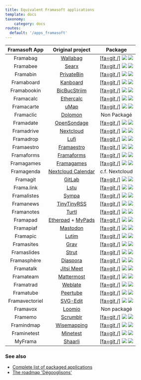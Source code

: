```yaml
---
title: Equivalent Framasoft applications
template: docs
taxonomy:
    category: docs
routes:
  default: '/apps_framasoft'
---
```


| Framasoft App  | Original project                                             | Package                                                                                                |
| :---:          | :---:                                                        | :---:                                                                                                  |
| Framabag       | [Wallabag           ](https://www.wallabag.it)               | [[fa=git /]](https://github.com/YunoHost-Apps/wallabag2_ynh)       ![](https://ci-apps.yunohost.org/ci/badges/wallabag2.status.svg)       ![](https://dash.yunohost.org/integration/wallabag2.svg) |
| Framabee       | [Searx              ](https://searx.ir)                      | [[fa=git /]](https://github.com/YunoHost-Apps/searx_ynh)           ![](https://ci-apps.yunohost.org/ci/badges/searx.status.svg)           ![](https://dash.yunohost.org/integration/searx.svg) |
| Framabin       | [PrivateBin         ](https://privatebin.info)               | [[fa=git /]](https://github.com/YunoHost-apps/zerobin_ynh)         ![](https://ci-apps.yunohost.org/ci/badges/zerobin.status.svg)         ![](https://dash.yunohost.org/integration/zerobin.svg) |
| Framaboard     | [Kanboard           ](https://kanboard.org)                  | [[fa=git /]](https://github.com/YunoHost-Apps/kanboard_ynh)        ![](https://ci-apps.yunohost.org/ci/badges/kanboard.status.svg)        ![](https://dash.yunohost.org/integration/kanboard.svg) |
| Framabookin    | [BicBucStriim       ](https://github.com/rvolz/BicBucStriim) | [[fa=git /]](https://github.com/YunoHost-Apps/bicbucstriim_ynh)    ![](https://ci-apps.yunohost.org/ci/badges/bicbucstriim.status.svg)    ![](https://dash.yunohost.org/integration/bicbucstriim.svg) |
| Framacalc      | [Ethercalc          ](https://ethercalc.net)                 | [[fa=git /]](https://github.com/YunoHost-Apps/ethercalc_ynh)       ![](https://ci-apps.yunohost.org/ci/badges/ethercalc.status.svg)       ![](https://dash.yunohost.org/integration/ethercalc.svg) |
| Framacarte     | [uMap               ](http://umap.openstreetmap.fr)          | [[fa=git /]](https://github.com/YunoHost-Apps/umap_ynh)            ![](https://ci-apps.yunohost.org/ci/badges/umap.status.svg)            ![](https://dash.yunohost.org/integration/umap.svg) |
| Framaclic      | [Dolomon            ](https://dolomon.org)                   | Non Packagé |
| Framadate      | [OpenSondage        ](https://framadate.org)                 | [[fa=git /]](https://github.com/YunoHost-Apps/opensondage_ynh)     ![](https://ci-apps.yunohost.org/ci/badges/opensondage.status.svg)     ![](https://dash.yunohost.org/integration/opensondage.svg) |
| Framadrive     | [Nextcloud          ](https://nextcloud.com)                 | [[fa=git /]](https://github.com/YunoHost-apps/nextcloud_ynh)       ![](https://ci-apps.yunohost.org/ci/badges/nextcloud.status.svg)       ![](https://dash.yunohost.org/integration/nextcloud.svg) |
| Framadrop      | [Lufi               ](https://framagit.org/fiat-tux/hat-softwares/lufi) | [[fa=git /]](https://github.com/YunoHost-Apps/lufi_ynh)            ![](https://ci-apps.yunohost.org/ci/badges/lufi.status.svg)            ![](https://dash.yunohost.org/integration/lufi.svg) |
| Framaestro     | [Framaestro         ](https://framaestro.org)                | [[fa=git /]](https://github.com/YunoHost-Apps/framaestro_ynh)      ![](https://ci-apps.yunohost.org/ci/badges/framaestro.status.svg)      ![](https://dash.yunohost.org/integration/framaestro.svg) |
| Framaforms     | [Framaforms         ](https://framaforms.org)                | [[fa=git /]](https://github.com/YunoHost-Apps/framaforms_ynh)      ![](https://ci-apps.yunohost.org/ci/badges/framaforms.status.svg)      ![](https://dash.yunohost.org/integration/framaforms.svg) |
| Framagames     | [Framagames         ](https://framagames.org)                | [[fa=git /]](https://github.com/YunoHost-Apps/framagames_ynh)      ![](https://ci-apps.yunohost.org/ci/badges/framagames.status.svg)      ![](https://dash.yunohost.org/integration/framagames.svg) |
| Framagenda     | [Nextcloud Calendar](https://apps.nextcloud.com/apps/calendar) | c.f. Nextcloud                                        |
| Framagit       | [GitLab             ](https://about.gitlab.com)              | [[fa=git /]](https://github.com/YunoHost-Apps/gitlab_ynh)          ![](https://ci-apps.yunohost.org/ci/badges/gitlab.status.svg)          ![](https://dash.yunohost.org/integration/gitlab.svg) |
| Frama.link     | [Lstu               ](https://lstu.fr)                       | [[fa=git /]](https://github.com/YunoHost-Apps/lstu_ynh)            ![](https://ci-apps.yunohost.org/ci/badges/lstu.status.svg)            ![](https://dash.yunohost.org/integration/lstu.svg) |
| Framalistes    | [Sympa              ](http://www.sympa.org)                  | [[fa=git /]](https://github.com/alexAubin/sympa_ynh)               ![](https://ci-apps.yunohost.org/ci/badges/sympa.status.svg)           ![](https://dash.yunohost.org/integration/sympa.svg) |
| Framanews      | [TinyTinyRSS        ](https://tt-rss.org)                    | [[fa=git /]](https://github.com/YunoHost-apps/ttrss_ynh)           ![](https://ci-apps.yunohost.org/ci/badges/ttrss.status.svg)           ![](https://dash.yunohost.org/integration/ttrss.svg) |
| Framanotes     | [Turtl              ](https://turtlapp.com)                  | [[fa=git /]](https://github.com/YunoHost-Apps/turtl_ynh)           ![](https://ci-apps.yunohost.org/ci/badges/turtl.status.svg)           ![](https://dash.yunohost.org/integration/turtl.svg) |
| Framapad       | [Etherpad](https://etherpad.org) + [MyPads](https://framagit.org/framasoft/Etherpad/ep_mypads) | [[fa=git /]](https://github.com/YunoHost-Apps/etherpad_mypads_ynh) ![](https://ci-apps.yunohost.org/ci/badges/etherpad_mypads.status.svg) ![](https://dash.yunohost.org/integration/etherpad_mypads.svg) |
| Framapiaf      | [Mastodon           ](https://joinmastodon.org)              | [[fa=git /]](https://github.com/YunoHost-Apps/mastodon_ynh)        ![](https://ci-apps.yunohost.org/ci/badges/mastodon.status.svg)        ![](https://dash.yunohost.org/integration/mastodon.svg) |
| Framapic       | [Lutim              ](https://lut.im/)                       | [[fa=git /]](https://github.com/YunoHost-Apps/lutim_ynh)           ![](https://ci-apps.yunohost.org/ci/badges/lutim.status.svg)           ![](https://dash.yunohost.org/integration/lutim.svg) |
| Framasites     | [Grav               ](https://getgrav.org)                   | [[fa=git /]](https://github.com/YunoHost-Apps/grav_ynh)            ![](https://ci-apps.yunohost.org/ci/badges/grav.status.svg)            ![](https://dash.yunohost.org/integration/grav.svg) |
| Framaslides    | [Strut              ](https://strut.io)                      | [[fa=git /]](https://github.com/YunoHost-Apps/strut_ynh)           ![](https://ci-apps.yunohost.org/ci/badges/strut.status.svg)           ![](https://dash.yunohost.org/integration/strut.svg) |
| Framasphère    | [Diaspora           ](https://diasporafoundation.org)       | [[fa=git /]](https://github.com/aymhce/diaspora_ynh)               ![](https://ci-apps.yunohost.org/ci/badges/diaspora.status.svg)        ![](https://dash.yunohost.org/integration/diaspora.svg) |
| Framatalk      | [Jitsi Meet         ](https://meet.jit.si)                   | [[fa=git /]](https://github.com/YunoHost-Apps/jitsi_ynh)           ![](https://ci-apps.yunohost.org/ci/badges/jitsi.status.svg)           ![](https://dash.yunohost.org/integration/jitsi.svg) |
| Framateam      | [Mattermost         ](https://mattermost.com)                | [[fa=git /]](https://github.com/YunoHost-Apps/mattermost_ynh)      ![](https://ci-apps.yunohost.org/ci/badges/mattermost.status.svg)      ![](https://dash.yunohost.org/integration/mattermost.svg) |
| Framatrad      | [Weblate            ](https://weblate.org)                   | [[fa=git /]](https://github.com/YunoHost-Apps/weblate_ynh)         ![](https://ci-apps.yunohost.org/ci/badges/weblate.status.svg)         ![](https://dash.yunohost.org/integration/weblate.svg) |
| Framatube      | [Peertube           ](https://joinpeertube.org)              | [[fa=git /]](https://github.com/YunoHost-Apps/peertube_ynh)        ![](https://ci-apps.yunohost.org/ci/badges/peertube.status.svg)        ![](https://dash.yunohost.org/integration/peertube.svg) |
| Framavectoriel | [SVG-Edit           ](https://github.com/SVG-Edit/svgedit)   | [[fa=git /]](https://github.com/YunoHost-Apps/svgedit_ynh)         ![](https://ci-apps.yunohost.org/ci/badges/svgedit.status.svg)         ![](https://dash.yunohost.org/integration/svgedit.svg) |
| Framavox       | [Loomio             ](https://www.loomio.org)                | Non packagé                                          |
| Framemo        | [Scrumblr           ](http://scrumblr.ca)                    | [[fa=git /]](https://github.com/YunoHost-Apps/scrumblr_ynh)        ![](https://ci-apps.yunohost.org/ci/badges/scrumblr.status.svg)        ![](https://dash.yunohost.org/integration/scrumblr.svg) |
| Framindmap     | [Wisemapping        ](https://www.wisemapping.com)           | [[fa=git /]](https://github.com/YunoHost-Apps/wisemapping_ynh)     ![](https://ci-apps.yunohost.org/ci/badges/wisemapping.status.svg)     ![](https://dash.yunohost.org/integration/wisemapping.svg) |
| Framinetest    | [Minetest           ](https://www.minetest.net)              | [[fa=git /]](https://github.com/YunoHost-Apps/minetest_ynh)        ![](https://ci-apps.yunohost.org/ci/badges/minetest.status.svg)        ![](https://dash.yunohost.org/integration/minetest.svg) |
| MyFrama        | [Shaarli            ](https://github.com/shaarli/Shaarli)    | [[fa=git /]](https://github.com/YunoHost-Apps/shaarli_ynh)         ![](https://ci-apps.yunohost.org/ci/badges/shaarli.status.svg)         ![](https://dash.yunohost.org/integration/shaarli.svg) |

### See also

- [Complete list of packaged applications](/apps)
- [The roadmap 'Dégooglisons'](https://github.com/YunoHost/issues/milestone/13)
